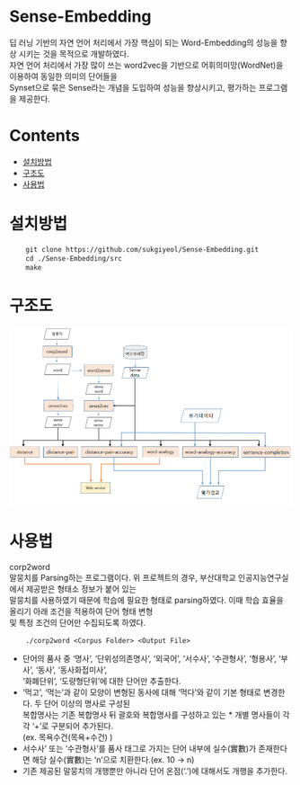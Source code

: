 Sense-Embedding
=====

딥 러닝 기반의 자연 언어 처리에서 가장 핵심이 되는 Word-Embedding의 성능을 향상 시키는 것을 목적으로 개발하였다.<br> 
자연 언어 처리에서 가장 많이 쓰는 word2vec을 기반으로 어휘의미망(WordNet)을 이용하여 동일한 의미의 단어들을 <br>
Synset으로 묶은 Sense라는 개념을 도입하여 성능을 향상시키고, 평가하는 프로그램을 제공한다.

Contents
========
* [설치방법](#설치방법)
* [구조도](#구조도)
* [사용법](#사용법)

설치방법 
============
		git clone https://github.com/sukgiyeol/Sense-Embedding.git
		cd ./Sense-Embedding/src		
		make

구조도
=====
![구조도](./img/structure.png)

사용법
=====
corp2word<br>
말뭉치를 Parsing하는 프로그램이다. 위 프로젝트의 경우, 부산대학교 인공지능연구실에서 제공받은 형태소 정보가 붙어 있는<br>
말뭉치를 사용하였기 때문에 학습에 필요한 형태로 parsing하였다. 이때 학습 효율을 올리기 아래 조건을 적용하여 단어 형태 변형 <br>
및 특정 조건의 단어만 수집되도록 하였다. 
	
		./corp2word <Corpus Folder> <Output File>
	
* 단어의 품사 중 ‘명사’, ‘단위성의존명사’, ‘외국어’, ‘서수사’, ‘수관형사’, ‘형용사’, ‘부사’, ‘동사’, ‘동사화접미사’, <br>
  ‘화폐단위’, ‘도량형단위’에 대한 단어만 추출한다.
* ‘먹고’, ‘먹는’과 같이 모양이 변형된 동사에 대해 ‘먹다’와 같이 기본 형태로 변경한다.
   두 단어 이상의 명사로 구성된 <br> 복합명사는 기존 복합명사 뒤 괄호와 복합명사를  구성하고 있는 * 개별 명사들이 각각 ‘+’로 
   구분되어 추가된다. <br> (ex. 목욕수건(목욕+수건) )
* 서수사’ 또는 ‘수관형사’를 품사 태그로 가지는 단어 내부에 실수(實數)가 존재한다면 해당 실수(實數)는 ‘n’으로 치환한다.(ex. 10 -> n) 
* 기존 제공된 말뭉치의 개행뿐만 아니라 단어 온점(‘.’)에 대해서도 개행을 추가한다.
